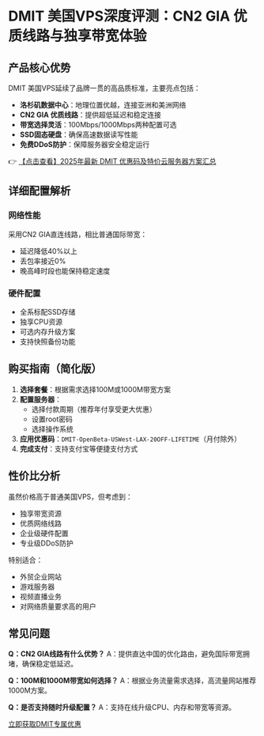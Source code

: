 # DMIT 美国VPS深度评测：CN2 GIA 优质线路与独享带宽体验

## 产品核心优势

DMIT 美国VPS延续了品牌一贯的高品质标准，主要亮点包括：
- **洛杉矶数据中心**：地理位置优越，连接亚洲和美洲网络
- **CN2 GIA 优质线路**：提供超低延迟和稳定连接
- **带宽选择灵活**：100Mbps/1000Mbps两种配置可选
- **SSD固态硬盘**：确保高速数据读写性能
- **免费DDoS防护**：保障服务器安全稳定运行

👉 [【点击查看】2025年最新 DMIT 优惠码及特价云服务器方案汇总](https://bit.ly/dmit_coupon)

## 详细配置解析

### 网络性能
采用CN2 GIA直连线路，相比普通国际带宽：
- 延迟降低40%以上
- 丢包率接近0%
- 晚高峰时段也能保持稳定速度

### 硬件配置
- 全系标配SSD存储
- 独享CPU资源
- 可选内存升级方案
- 支持快照备份功能

## 购买指南（简化版）

1. **选择套餐**：根据需求选择100M或1000M带宽方案
2. **配置服务器**：
   - 选择付款周期（推荐年付享受更大优惠）
   - 设置root密码
   - 选择操作系统
3. **应用优惠码**：`DMIT-OpenBeta-USWest-LAX-20OFF-LIFETIME`（月付除外）
4. **完成支付**：支持支付宝等便捷支付方式

## 性价比分析

虽然价格高于普通美国VPS，但考虑到：
- 独享带宽资源
- 优质网络线路
- 企业级硬件配置
- 专业级DDoS防护

特别适合：
- 外贸企业网站
- 游戏服务器
- 视频直播业务
- 对网络质量要求高的用户

## 常见问题

**Q：CN2 GIA线路有什么优势？**
A：提供直达中国的优化路由，避免国际带宽拥堵，确保稳定低延迟。

**Q：100M和1000M带宽如何选择？**
A：根据业务流量需求选择，高流量网站推荐1000M方案。

**Q：是否支持随时升级配置？**
A：支持在线升级CPU、内存和带宽等资源。

[立即获取DMIT专属优惠](https://bit.ly/dmit_coupon)